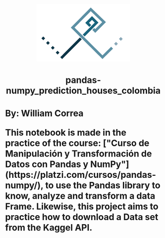 <p align="center">
  <img src="/images/Logo-persona_Fondo_blanco.png" alt="Logo_personal">
</p>

<p align="center">
  <h1 align="center">pandas-numpy_prediction_houses_colombia<h1>
</p>


<p>By: William Correa<p>

<p>This notebook is made in the practice of the course: ["Curso de Manipulación y Transformación de Datos con Pandas y NumPy"](https://platzi.com/cursos/pandas-numpy/), to use the Pandas library to know, analyze and transform a data Frame. Likewise, this project aims to practice how to download a Data set from the Kaggel API.</p>
